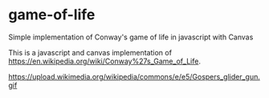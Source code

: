 # game-of-life
Simple implementation of Conway's game of life in javascript with Canvas

This is a javascript and canvas implementation of https://en.wikipedia.org/wiki/Conway%27s_Game_of_Life.

https://upload.wikimedia.org/wikipedia/commons/e/e5/Gospers_glider_gun.gif

